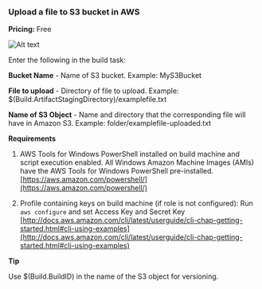 ### Upload a file to S3 bucket in AWS
**Pricing:** Free

![Alt text](https://github.com/MarcusFelling/VSTSBuildExtensions/blob/master/screenshot.png?raw=true "AWSS3Upload Screenshot")

Enter the following in the build task:

**Bucket Name** - Name of S3 bucket. 
Example: MyS3Bucket 

**File to upload** - Directory of file to upload. 
Example: $(Build.ArtifactStagingDirectory)/examplefile.txt  

**Name of S3 Object** - Name and directory that the corresponding file will have in Amazon S3. 
Example: folder/examplefile-uploaded.txt

**Requirements**

1. AWS Tools for Windows PowerShell installed on build machine and script execution enabled. 
All Windows Amazon Machine Images (AMIs) have the AWS Tools for Windows PowerShell pre-installed.
[https://aws.amazon.com/powershell/](https://aws.amazon.com/powershell/)

2. Profile containing keys on build machine (if role is not configured):
Run `aws configure`  and set Access Key and Secret Key
[http://docs.aws.amazon.com/cli/latest/userguide/cli-chap-getting-started.html#cli-using-examples](http://docs.aws.amazon.com/cli/latest/userguide/cli-chap-getting-started.html#cli-using-examples)


**Tip**

Use $(Build.BuildID) in the name of the S3 object for versioning.
